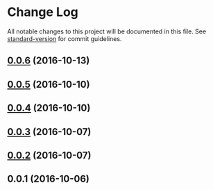 # Change Log

All notable changes to this project will be documented in this file. See [standard-version](https://github.com/conventional-changelog/standard-version) for commit guidelines.

<a name="0.0.6"></a>
## [0.0.6](https://github.com/ghepesdoru/react-instyle/compare/v0.0.5...v0.0.6) (2016-10-13)



<a name="0.0.5"></a>
## [0.0.5](https://github.com/ghepesdoru/react-instyle/compare/v0.0.4...v0.0.5) (2016-10-10)



<a name="0.0.4"></a>
## [0.0.4](https://github.com/ghepesdoru/react-instyle/compare/v0.0.3...v0.0.4) (2016-10-10)



<a name="0.0.3"></a>
## [0.0.3](https://github.com/ghepesdoru/react-instyle/compare/v0.0.2...v0.0.3) (2016-10-07)



<a name="0.0.2"></a>
## [0.0.2](https://github.com/ghepesdoru/react-instyle/compare/v0.0.1...v0.0.2) (2016-10-07)



<a name="0.0.1"></a>
## 0.0.1 (2016-10-06)
